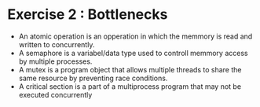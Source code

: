 # Exercise 2 : Bottlenecks

- An atomic operation is an opperation in which the memmory is read and written to concurrently.
- A semaphore is a variabel/data type used to controll memmory access by multiple processes.
- A mutex is a program object that allows multiple threads to share the same resource by preventing race conditions.
- A critical section is a part of a multiprocess program that may not be executed concurrently


